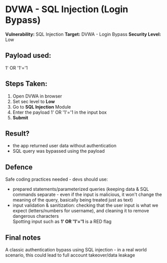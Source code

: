 # DVWA - SQL Injection (Login Bypass)  

**Vulnerability:** SQL Injection
**Target:** DVWA - Login Bypass
**Security Level:** Low

## Payload used:  
1' OR '1'='1

## Steps Taken:  
1. Open DVWA in browser
2. Set sec level to **Low**
3. Go to **SQL Injection** Module
4. Enter the payload 1' OR '1'='1 in the input box
5. **Submit**

## Result?
- the app returned user data without authentication
- SQL query was bypassed using the payload

## Defence  
Safe coding practices needed - devs should use:  
- prepared statements/parameterized queries (keeping data & SQL commands separate - even if the input is malicious, it won't change the meaning of the query, basically being treated just as text)
- input validation & sanitization: checking that the user input is what we expect (letters/numbers for username), and cleaning it to remove dangerous characters  
Spotting input such as **1' OR '1'='1** is a RED flag  

## Final notes  
A classic authentication bypass using SQL injection - in a real world scenario, this could lead to full account takeover/data leakage
